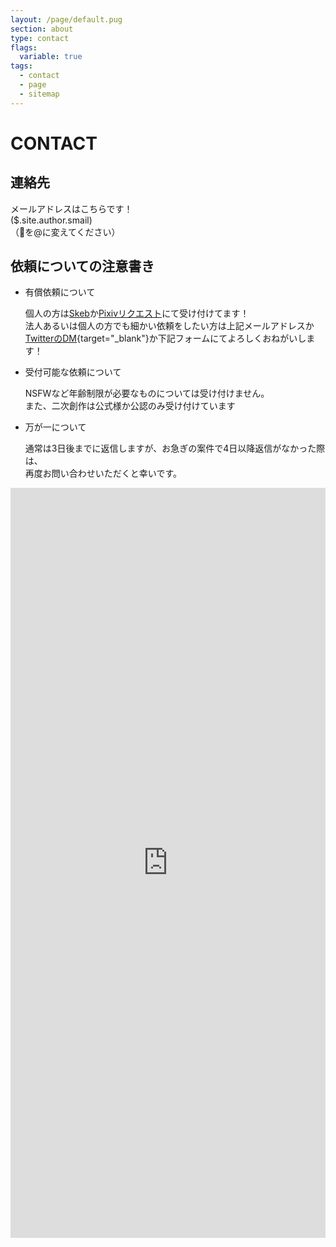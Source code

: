 ```yaml
---
layout: /page/default.pug
section: about
type: contact
flags:
  variable: true
tags:
  - contact
  - page
  - sitemap
---
```


# CONTACT

## 連絡先

メールアドレスはこちらです！\
($.site.author.smail)\
（🐏を@に変えてください）

## 依頼についての注意書き

- 有償依頼について

  個人の方は[Skeb](https://skeb.jp/@kouwtkz)か[Pixivリクエスト](https://www.pixiv.net/users/5577703/request)にて受け付けてます！\
  法人あるいは個人の方でも細かい依頼をしたい方は上記メールアドレスか[TwitterのDM](https://twitter.com/($.site.author.twitter.account)){target="_blank"}か下記フォームにてよろしくおねがいします！

- 受付可能な依頼について

  NSFWなど年齢制限が必要なものについては受け付けません。\
  また、二次創作は公式様か公認のみ受け付けています

- 万が一について​

  通常は3日後までに返信しますが、お急ぎの案件で4日以降返信がなかった際は、\
  再度お問い合わせいただくと幸いです。

<div style="-webkit-overflow-scrolling:touch !important;"><iframe src="https://docs.google.com/forms/d/e/1FAIpQLSf3RJfxAa_ZTrZCg-1rIQXECSqs5vocJjLj2RhmTuqT7vJaCw/viewform?embedded=true" width="100%" height="1200" frameborder="0" marginheight="0" marginwidth="0">読み込んでいます…</iframe></div>
